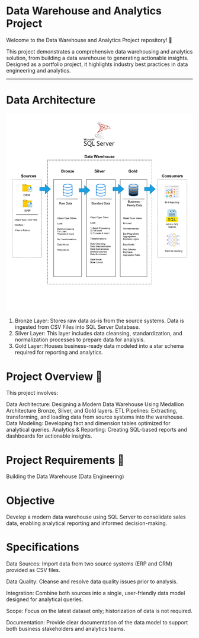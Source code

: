 # Data Warehouse and Analytics Project

Welcome to the Data Warehouse and Analytics Project repository! 🚀

This project demonstrates a comprehensive data warehousing and analytics solution, from building a data warehouse to generating actionable insights. 
Designed as a portfolio project, it highlights industry best practices in data engineering and analytics.

------------------------------------------------------------------------------------------------------------------------
# Data Architecture

![my image](https://github.com/AdityaK1197/sql_data--warehouse-project/blob/main/img/1_Data%20Warehouse%20Structure.jpg)

1) Bronze Layer: Stores raw data as-is from the source systems. Data is ingested from CSV Files into SQL Server Database.
2) Silver Layer: This layer includes data cleansing, standardization, and normalization processes to prepare data for analysis.
3) Gold Layer: Houses business-ready data modeled into a star schema required for reporting and analytics.

 # Project Overview 📖

This project involves:

Data Architecture: Designing a Modern Data Warehouse Using Medallion Architecture Bronze, Silver, and Gold layers.
ETL Pipelines: Extracting, transforming, and loading data from source systems into the warehouse.
Data Modeling: Developing fact and dimension tables optimized for analytical queries.
Analytics & Reporting: Creating SQL-based reports and dashboards for actionable insights.

# Project Requirements 🚀 

Building the Data Warehouse (Data Engineering)

# Objective

Develop a modern data warehouse using SQL Server to consolidate sales data, enabling analytical reporting and informed decision-making.

# Specifications

Data Sources: Import data from two source systems (ERP and CRM) provided as CSV files.

Data Quality: Cleanse and resolve data quality issues prior to analysis.

Integration: Combine both sources into a single, user-friendly data model designed for analytical queries.

Scope: Focus on the latest dataset only; historization of data is not required.

Documentation: Provide clear documentation of the data model to support both business stakeholders and analytics teams.





